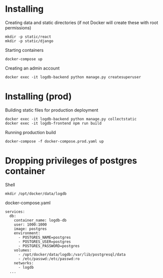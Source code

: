 # Installing
Creating data and static directories (if not Docker will create these with root permissions)

    mkdir -p static/react
    mkdir -p static/django

Starting containers

    docker-compose up

Creating an admin account

    docker exec -it logdb-backend python manage.py createsuperuser

# Installing (prod)

Building static files for production deployment

    docker exec -it logdb-backend python manage.py collectstatic
    docker exec -it logdb-frontend npm run build

Running production build

    docker-compose -f docker-compose.prod.yaml up

# Dropping privileges of postgres container

Shell

    mkdir /opt/docker/data/logdb

docker-compose.yaml

    services:
      db:
        container_name: logdb-db
        user: 1000:1000
        image: postgres
        environment:
          - POSTGRES_NAME=postgres
          - POSTGRES_USER=postgres
          - POSTGRES_PASSWORD=postgres
        volumes:
          - /opt/docker/data/logdb:/var/lib/postgresql/data
          - /etc/passwd:/etc/passwd:ro
        networks:
          - logdb
      ...
